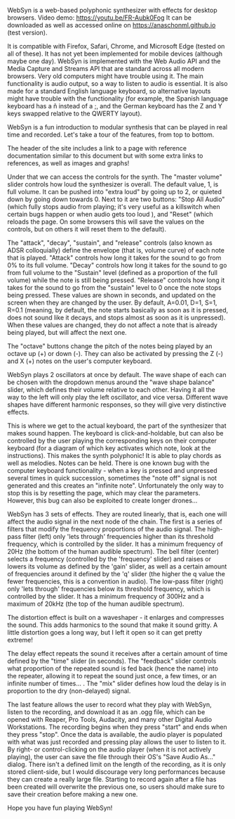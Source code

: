 WebSyn is a web-based polyphonic synthesizer with effects for desktop browsers. Video demo: https://youtu.be/FR-Aubk0Fog
It can be downloaded as well as accessed online on https://anaschonml.github.io (test version).

It is compatible with Firefox, Safari, Chrome, and Microsoft Edge (tested on all of these). It has not yet been implemented for mobile devices (although maybe one day). WebSyn is implemented with the Web Audio API and the Media Capture and Streams API that are standard across all modern browsers. Very old computers might have trouble using it. The main functionality is audio output, so a way to listen to audio is essential. It is also made for a standard English language keyboard, so alternative layouts might have trouble with the functionality (for example, the Spanish language keyboard has a ñ instead of a ;, and the German keyboard has the Z and Y keys swapped relative to the QWERTY layout).

WebSyn is a fun introduction to modular synthesis that can be played in real time and recorded. Let's take a tour of the features, from top to bottom.

The header of the site includes a link to a page with reference documentation similar to this document but with some extra links to references, as well as images and graphs!

Under that we can access the controls for the synth. The "master volume" slider controls how loud the synthesizer is overall. The default value, 1, is full volume. It can be pushed into "extra loud" by going up to 2, or quieted down by going down towards 0.
Next to it are two buttons: "Stop All Audio" (which fully stops audio from playing; it's very useful as a killswitch when certain bugs happen or when audio gets too loud ), and "Reset" (which reloads the page. On some browsers this will save the values on the controls, but on others it will reset them to the default).

The "attack", "decay", "sustain", and "release" controls (also known as ADSR colloquially) define the envelope (that is, volume curve) of each note that is played. "Attack" controls how long it takes for the sound to go from 0% to its full volume. "Decay" controls how long it takes for the sound to go from full volume to the "Sustain" level (defined as a proportion of the full volume) while the note is still being pressed. "Release" controls how long it takes for the sound to go from the "sustain" level to 0 once the note stops being pressed. These values are shown in seconds, and updated on the screen when they are changed by the user. By default, A=0.01, D=1, S=1, R=0.1 (meaning, by default, the note starts basically as soon as it is pressed, does not sound like it decays, and stops almost as soon as it is unpressed). When these values are changed, they do not affect a note that is already being played, but will affect the next one.

The "octave" buttons change the pitch of the notes being played by an octave up (+) or down (-). They can also be activated by pressing the Z (-) and X (+) notes on the user's computer keyboard.

WebSyn plays 2 oscillators at once by default. The wave shape of each can be chosen with the dropdown menus around the "wave shape balance" slider, which defines their volume relative to each other. Having it all the way to the left will only play the left oscillator, and vice versa. Different wave shapes have different harmonic responses, so they will give very distinctive effects.

This is where we get to the actual keyboard, the part of the synthesizer that makes sound happen. The keyboard is click-and-holdable, but can also be controlled by the user playing the corresponding keys on their computer keyboard (for a diagram of which key activates which note, look at the instructions). This makes the synth polyphonic! It is able to play chords as well as melodies. Notes can be held.
There is one known bug with the computer keyboard functionality - when a key is pressed and unpressed several times in quick succession, sometimes the "note off" signal is not generated and this creates an "infinite note". Unfortunately the only way to stop this is by resetting the page, which may clear the parameters. However, this bug can also be exploited to create longer drones...

WebSyn has 3 sets of effects. They are routed linearly, that is, each one will affect the audio signal in the next node of the chain.
The first is a series of filters that modify the frequency proportions of the audio signal.
The high-pass filter (left) only 'lets through' frequencies higher than its threshold frequency, which is controlled by the slider. It has a minimum frequency of 20Hz (the bottom of the human audible spectrum).
The bell filter (center) selects a frequency (controlled by the 'frequency' slider) and raises or lowers its volume as defined by the 'gain' slider, as well as a certain amount of frequencies around it defined by the 'q' slider (the higher the q value the fewer frequencies, this is a convention in audio).
The low-pass filter (right) only 'lets through' frequencies below its threshold frequency, which is controlled by the slider. It has a minimum frequency of 300Hz and a maximum of 20kHz (the top of the human audible spectrum).

The distortion effect is built on a waveshaper - it enlarges and compresses the sound. This adds harmonics to the sound that make it sound gritty. A little distortion goes a long way, but I left it open so it can get pretty extreme!

The delay effect repeats the sound it receives after a certain amount of time defined by the "time" slider (in seconds). The "feedback" slider controls what proportion of the repeated sound is fed back (hence the name) into the repeater, allowing it to repeat the sound just once, a few times, or an infinite number of times... . The "mix" slider defines how loud the delay is in proportion to the dry (non-delayed) signal.

The last feature allows the user to record what they play with WebSyn, listen to the recording, and download it as an .ogg file, which can be opened with Reaper, Pro Tools, Audacity, and many other Digital Audio Workstations. The recording begins when they press "start" and ends when they press "stop". Once the data is available, the audio player is populated with what was just recorded and pressing play allows the user to listen to it. By right- or control-clicking on the audio player (when it is not actively playing), the user can save the file through their OS's "Save Audio As..." dialog. There isn't a defined limit on the length of the recording, as it is only stored client-side, but I would discourage very long performances because they can create a really large file. Starting to record again after a file has been created will overwrite the previous one, so users should make sure to save their creation before making a new one.

Hope you have fun playing WebSyn!
